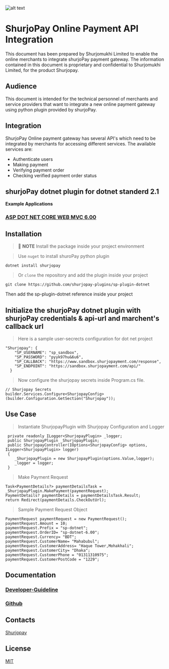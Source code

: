 ﻿![alt text](https://shurjopay.com.bd/dev/images/shurjoPay.png)

# ShurjoPay Online Payment API Integration

This document has been prepared by Shurjomukhi Limited to enable the online merchants to integrate shurjoPay payment gateway. The information contained in this document is proprietary and confidential to Shurjomukhi Limited, for the product Shurjopay.

## Audience

This document is intended for the technical personnel of merchants and service providers that want to integrate a new online payment gateway using python plugin provided by shurjoPay.

## Integration

ShurjoPay Online payment gateway has several API's which need to be integrated by merchants for accessing different services. The available services are:

- Authenticate users
- Making payment
- Verifying payment order
- Checking verified payment order status

## shurjoPay dotnet plugin for dotnet standerd 2.1

**Example Applications**

### [ASP DOT NET CORE WEB MVC 6.00 ](https://github.com/shurjopay-plugins/sp-plugin-usage-examples/tree/dev/django-app-python-plugin)

## Installation

> 📝 **NOTE** Install the package inside your project environment

> Use `nuget` to install shuroPay python plugin

```
dotnet install shurjopay
```

> Or `clone` the repository and add the plugin inside your project

```
git clone https://github.com/shurjopay-plugins/sp-plugin-dotnet

```

Then add the sp-plugin-dotnet reference inside your project


## Initialize the shurjoPay dotnet plugin with shurjoPay credentials & api-url and marchent's callback url 

> Here is a sample user-secrects configuration for dot net project

```
"Shurjopay": {
    "SP_USERNAME": "sp_sandbox",
    "SP_PASSWORD": "pyyk97hu&6u6",
    "SP_CALLBACK": "https://www.sandbox.shurjopayment.com/response",
    "SP_ENDPOINT": "https://sandbox.shurjopayment.com/api/"
  }
```

> Now configure the shurjopay secrets inside Program.cs file.
```
// Shurjopay Secrets
builder.Services.Configure<ShurjopayConfig>(builder.Configuration.GetSection("Shurjopay"));
```

## Use Case
> Instantiate ShurjopayPlugin with Shurjopay Configuration and Logger

```
 private readonly ILogger<ShurjopayPlugin> _logger;
 public ShurjopayPlugin _ShurjopayPlugin;
 public ShurjopayController(IOptions<ShurjopayConfig> options, ILogger<ShurjopayPlugin> logger)
 {
    _ShurjopayPlugin = new ShurjopayPlugin(options.Value,logger);
    _logger = logger;
 }
``` 
> Make Payment Request
```
Task<PaymentDetails?> paymentDetailsTask = _ShurjopayPlugin.MakePayment(paymentRequest);
PaymentDetails? paymentDetails = paymentDetailsTask.Result;
return Redirect(paymentDetails.CheckOutUrl);
```
>Sample Payment Request Object
```
PaymentRequest paymentRequest = new PaymentRequest();
paymentRequest.Amount = 10;
paymentRequest.Prefix = "sp-dotnet";
paymentRequest.OrderID= "sp-dotnet-6.00";
paymentRequest.Currency= "BDT";
paymentRequest.CustomerName= "Mahabubul";
paymentRequest.CustomerAddress= "Haque Tower,Mohakhali";
paymentRequest.CustomerCity= "Dhaka";
paymentRequest.CustomerPhone = "01311310975";
paymentRequest.CustomerPostCode = "1229";
```

## Documentation

### [Developer-Guideline](doc/sp_plugin_developer_guideline.md)

### [Github](https://github.com/shurjopay-plugins)

## Contacts

[Shurjopay](https://shurjopay.com.bd/#contacts)

## License

[MIT](LICENSE)